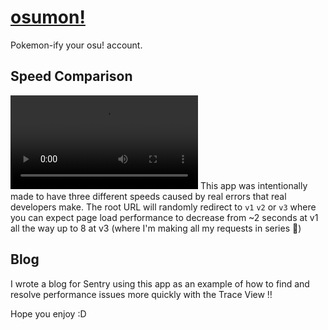 # [osumon!](https://osumon.vercel.app/v2)
Pokemon-ify your osu! account. 

## Speed Comparison
![speed comparison](static/speedComparison.mp4)
This app was intentionally made to have three different speeds caused by real errors that real developers make. The root URL will randomly redirect to `v1` `v2` or `v3` where you can expect page load performance to decrease from ~2 seconds at v1 all the way up to 8 at v3 (where I'm making all my requests in series 🤮)

## Blog
I wrote a blog for Sentry using this app as an example of how to find and resolve performance issues more quickly with the Trace View ‼️

Hope you enjoy :D 
